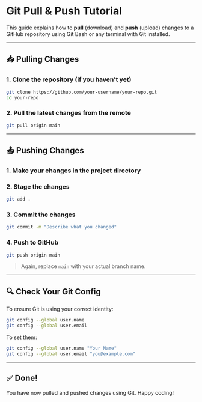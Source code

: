 # Git Pull & Push Tutorial

This guide explains how to **pull** (download) and **push** (upload) changes to a GitHub repository using Git Bash or any terminal with Git installed.

---

## 📥 Pulling Changes

### 1. Clone the repository (if you haven't yet)
```bash
git clone https://github.com/your-username/your-repo.git
cd your-repo
```

### 2. Pull the latest changes from the remote
```bash
git pull origin main
```
---

## 📤 Pushing Changes

### 1. Make your changes in the project directory

### 2. Stage the changes
```bash
git add .
```

### 3. Commit the changes
```bash
git commit -m "Describe what you changed"
```

### 4. Push to GitHub
```bash
git push origin main
```
> Again, replace `main` with your actual branch name.

---

## 🔍 Check Your Git Config

To ensure Git is using your correct identity:
```bash
git config --global user.name
git config --global user.email
```

To set them:
```bash
git config --global user.name "Your Name"
git config --global user.email "you@example.com"
```

---

## ✅ Done!

You have now pulled and pushed changes using Git. Happy coding!
